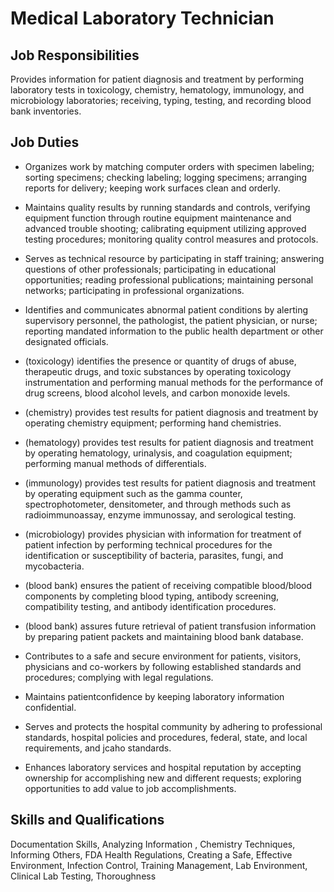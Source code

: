 # Medical Laboratory Technician

## Job Responsibilities

Provides information for patient diagnosis and treatment by performing laboratory tests in toxicology, chemistry, hematology, immunology, and microbiology laboratories; receiving, typing, testing, and recording blood bank inventories.

## Job Duties

* Organizes work by matching computer orders with specimen labeling; sorting specimens; checking labeling; logging specimens; arranging reports for delivery; keeping work surfaces clean and orderly.

* Maintains quality results by running standards and controls, verifying equipment function through routine equipment maintenance and advanced trouble shooting; calibrating equipment utilizing approved testing procedures; monitoring quality control measures and protocols.

* Serves as technical resource by participating in staff training; answering questions of other professionals; participating in educational opportunities; reading professional publications; maintaining personal networks; participating in professional organizations.

* Identifies and communicates abnormal patient conditions by alerting supervisory personnel, the pathologist, the patient physician, or nurse; reporting mandated information to the public health department or other designated officials.

* (toxicology) identifies the presence or quantity of drugs of abuse, therapeutic drugs, and toxic substances by operating toxicology instrumentation and performing manual methods for the performance of drug screens, blood alcohol levels, and carbon monoxide levels.

* (chemistry) provides test results for patient diagnosis and treatment by operating chemistry equipment; performing hand chemistries.

* (hematology) provides test results for patient diagnosis and treatment by operating hematology, urinalysis, and coagulation equipment; performing manual methods of differentials.

* (immunology) provides test results for patient diagnosis and treatment by operating equipment such as the gamma counter, spectrophotometer, densitometer, and through methods such as radioimmunoassay, enzyme immunossay, and serological testing.

* (microbiology) provides physician with information for treatment of patient infection by performing technical procedures for the identification or susceptibility of bacteria, parasites, fungi, and mycobacteria.

* (blood bank) ensures the patient of receiving compatible blood/blood components by completing blood typing, antibody screening, compatibility testing, and antibody identification procedures.

* (blood bank) assures future retrieval of patient transfusion information by preparing patient packets and maintaining blood bank database.

* Contributes to a safe and secure environment for patients, visitors, physicians and co-workers by following established standards and procedures; complying with legal regulations.

* Maintains patientconfidence by keeping laboratory information confidential.

* Serves and protects the hospital community by adhering to professional standards, hospital policies and procedures, federal, state, and local requirements, and jcaho standards.

* Enhances laboratory services and hospital reputation by accepting ownership for accomplishing new and different requests; exploring opportunities to add value to job accomplishments.

## Skills and Qualifications

Documentation Skills, Analyzing Information , Chemistry Techniques, Informing Others, FDA Health Regulations, Creating a Safe, Effective Environment, Infection Control, Training Management, Lab Environment, Clinical Lab Testing, Thoroughness

